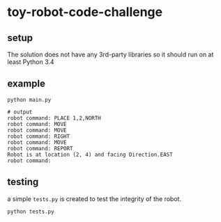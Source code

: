 # toy-robot-code-challenge

## setup
The solution does not have any 3rd-party libraries so it should run on at least Python 3.4

## example
```
python main.py

# output
robot command: PLACE 1,2,NORTH
robot command: MOVE
robot command: MOVE
robot command: RIGHT
robot command: MOVE
robot command: REPORT
Robot is at location (2, 4) and facing Direction.EAST
robot command:
```

## testing
a simple `tests.py` is created to test the integrity of the robot.

```bash
python tests.py
```